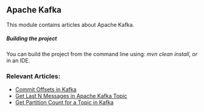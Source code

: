 ## Apache Kafka

This module contains articles about Apache Kafka.

##### Building the project
You can build the project from the command line using: *mvn clean install*, or in an IDE.

### Relevant Articles:
- [Commit Offsets in Kafka](https://www.baeldung.com/kafka-commit-offsets)
- [Get Last N Messages in Apache Kafka Topic](https://www.baeldung.com/java-apache-kafka-get-last-n-messages)
- [Get Partition Count for a Topic in Kafka](https://www.baeldung.com/java-kafka-partition-count-topic)

